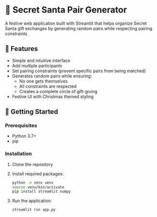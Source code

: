 # 🎅 Secret Santa Pair Generator

A festive web application built with Streamlit that helps organize Secret Santa gift exchanges by generating random pairs while respecting pairing constraints.

## 🎄 Features

- Simple and intuitive interface
- Add multiple participants
- Set pairing constraints (prevent specific pairs from being matched)
- Generates random pairs while ensuring:
  - No one gets themselves
  - All constraints are respected
  - Creates a complete circle of gift-giving
- Festive UI with Christmas themed styling

## 🚀 Getting Started

### Prerequisites

- Python 3.7+
- pip

### Installation

1. Clone the repository

2. Install required packages:
    ```bash
    python -m venv venv
    source venv/bin/activate
    pip install streamlit numpy
    ```

3. Run the application:
    ```bash
    streamlit run app.py
    ```

